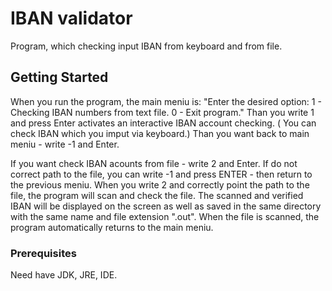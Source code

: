 # IBAN validator

Program, which checking input IBAN from keyboard and from file.

## Getting Started

When you run the program, the main meniu is: "Enter the desired option: 1 - Checking IBAN numbers from text file. 0 - Exit program." Than you write 1 and press Enter activates an interactive IBAN account checking. ( You can check IBAN which you imput via keyboard.) Than you want back to main meniu - write -1 and Enter.

If you want check IBAN acounts from file - write 2 and Enter. If do not correct path to the file, you can write -1 and press ENTER - then return to the previous meniu. When you write 2 and correctly point the path to the file, the program will scan and check the file. The scanned and verified IBAN will be displayed on the screen as well as saved in the same directory with the same name and file extension ".out". When the file is scanned, the program automatically returns to the main meniu.


### Prerequisites

Need have JDK, JRE, IDE.
